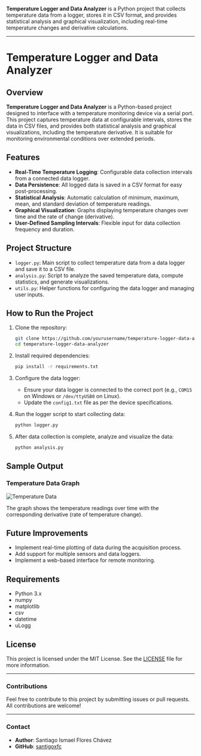 **Temperature Logger and Data Analyzer** is a Python project that collects temperature data from a logger, stores it in CSV format, and provides statistical analysis and graphical visualization, including real-time temperature changes and derivative calculations.

-----

# Temperature Logger and Data Analyzer

## Overview

**Temperature Logger and Data Analyzer** is a Python-based project designed to interface with a temperature monitoring device via a serial port. This project captures temperature data at configurable intervals, stores the data in CSV files, and provides both statistical analysis and graphical visualizations, including the temperature derivative. It is suitable for monitoring environmental conditions over extended periods.

## Features

- **Real-Time Temperature Logging**: Configurable data collection intervals from a connected data logger.
- **Data Persistence**: All logged data is saved in a CSV format for easy post-processing.
- **Statistical Analysis**: Automatic calculation of minimum, maximum, mean, and standard deviation of temperature readings.
- **Graphical Visualization**: Graphs displaying temperature changes over time and the rate of change (derivative).
- **User-Defined Sampling Intervals**: Flexible input for data collection frequency and duration.

## Project Structure

- `logger.py`: Main script to collect temperature data from a data logger and save it to a CSV file.
- `analysis.py`: Script to analyze the saved temperature data, compute statistics, and generate visualizations.
- `utils.py`: Helper functions for configuring the data logger and managing user inputs.

## How to Run the Project

1. Clone the repository:
    ```bash
    git clone https://github.com/yourusername/temperature-logger-data-analyzer.git
    cd temperature-logger-data-analyzer
    ```

2. Install required dependencies:
    ```bash
    pip install -r requirements.txt
    ```

3. Configure the data logger:
   - Ensure your data logger is connected to the correct port (e.g., `COM15` on Windows or `/dev/ttyUSB0` on Linux).
   - Update the `config1.txt` file as per the device specifications.

4. Run the logger script to start collecting data:
    ```bash
    python logger.py
    ```

5. After data collection is complete, analyze and visualize the data:
    ```bash
    python analysis.py
    ```

## Sample Output

### Temperature Data Graph

![Temperature Data](path/to/graph.png)

The graph shows the temperature readings over time with the corresponding derivative (rate of temperature change).

## Future Improvements

- Implement real-time plotting of data during the acquisition process.
- Add support for multiple sensors and data loggers.
- Implement a web-based interface for remote monitoring.

## Requirements

- Python 3.x
- numpy
- matplotlib
- csv
- datetime
- uLogg

## License

This project is licensed under the MIT License. See the [LICENSE](LICENSE) file for more information.

---

### Contributions

Feel free to contribute to this project by submitting issues or pull requests. All contributions are welcome!

---

### Contact

- **Author**: Santiago Ismael Flores Chávez
- **GitHub**: [santigoxfc](https://github.com/santigoxfc)


